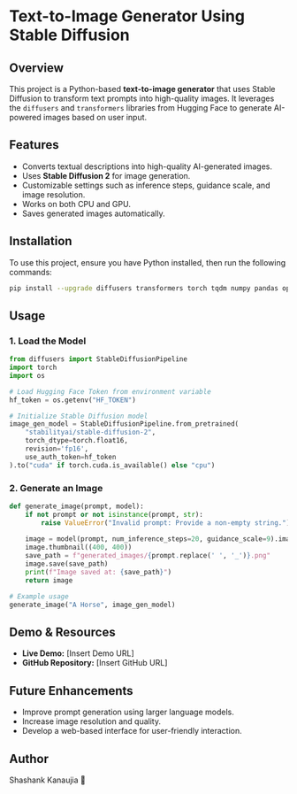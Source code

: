 # Text-to-Image Generator Using Stable Diffusion

## Overview
This project is a Python-based **text-to-image generator** that uses Stable Diffusion to transform text prompts into high-quality images. It leverages the `diffusers` and `transformers` libraries from Hugging Face to generate AI-powered images based on user input.

## Features
- Converts textual descriptions into high-quality AI-generated images.
- Uses **Stable Diffusion 2** for image generation.
- Customizable settings such as inference steps, guidance scale, and image resolution.
- Works on both CPU and GPU.
- Saves generated images automatically.

## Installation
To use this project, ensure you have Python installed, then run the following commands:

```bash
pip install --upgrade diffusers transformers torch tqdm numpy pandas opencv-python matplotlib
```

## Usage
### 1. Load the Model
```python
from diffusers import StableDiffusionPipeline
import torch
import os

# Load Hugging Face Token from environment variable
hf_token = os.getenv("HF_TOKEN")

# Initialize Stable Diffusion model
image_gen_model = StableDiffusionPipeline.from_pretrained(
    "stabilityai/stable-diffusion-2",
    torch_dtype=torch.float16,
    revision='fp16',
    use_auth_token=hf_token
).to("cuda" if torch.cuda.is_available() else "cpu")
```

### 2. Generate an Image
```python
def generate_image(prompt, model):
    if not prompt or not isinstance(prompt, str):
        raise ValueError("Invalid prompt: Provide a non-empty string.")
    
    image = model(prompt, num_inference_steps=20, guidance_scale=9).images[0]
    image.thumbnail((400, 400))
    save_path = f"generated_images/{prompt.replace(' ', '_')}.png"
    image.save(save_path)
    print(f"Image saved at: {save_path}")
    return image

# Example usage
generate_image("A Horse", image_gen_model)
```

## Demo & Resources
- **Live Demo:** [Insert Demo URL]
- **GitHub Repository:** [Insert GitHub URL]

## Future Enhancements
- Improve prompt generation using larger language models.
- Increase image resolution and quality.
- Develop a web-based interface for user-friendly interaction.

## Author
Shashank Kanaujia 🚀


